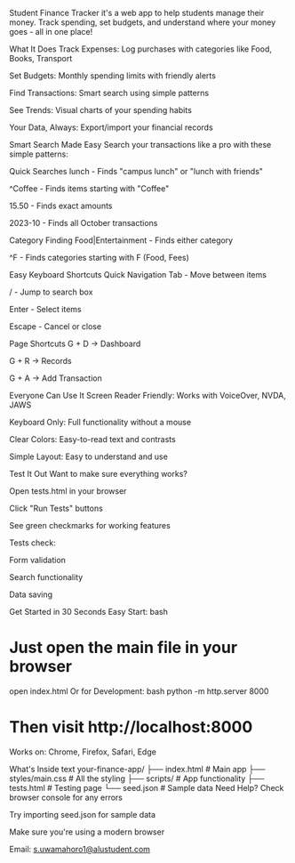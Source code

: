  Student Finance Tracker
it's a web app to help students manage their money. Track spending, set budgets, and understand where your money goes - all in one place!

 What It Does
Track Expenses: Log purchases with categories like Food, Books, Transport

Set Budgets: Monthly spending limits with friendly alerts

Find Transactions: Smart search using simple patterns

See Trends: Visual charts of your spending habits

Your Data, Always: Export/import your financial records

 Smart Search Made Easy
Search your transactions like a pro with these simple patterns:

Quick Searches
lunch - Finds "campus lunch" or "lunch with friends"

^Coffee - Finds items starting with "Coffee"

15.50 - Finds exact amounts

2023-10 - Finds all October transactions

Category Finding
Food|Entertainment - Finds either category

^F - Finds categories starting with F (Food, Fees)

Easy Keyboard Shortcuts
Quick Navigation
Tab - Move between items

/ - Jump to search box

Enter - Select items

Escape - Cancel or close

Page Shortcuts
G + D → Dashboard

G + R → Records

G + A → Add Transaction

 Everyone Can Use It
Screen Reader Friendly: Works with VoiceOver, NVDA, JAWS

Keyboard Only: Full functionality without a mouse

Clear Colors: Easy-to-read text and contrasts

Simple Layout: Easy to understand and use

 Test It Out
Want to make sure everything works?

Open tests.html in your browser

Click "Run Tests" buttons

See green checkmarks for working features

Tests check:

Form validation

Search functionality

 Data saving

 Get Started in 30 Seconds
Easy Start:
bash
# Just open the main file in your browser
open index.html
Or for Development:
bash
python -m http.server 8000
# Then visit http://localhost:8000
Works on: Chrome, Firefox, Safari, Edge

 What's Inside
text
your-finance-app/
├── index.html          # Main app
├── styles/main.css     # All the styling
├── scripts/            # App functionality
├── tests.html          # Testing page
└── seed.json           # Sample data
 Need Help?
Check browser console for any errors

Try importing seed.json for sample data

Make sure you're using a modern browser

Email: s.uwamahoro1@alustudent.com

